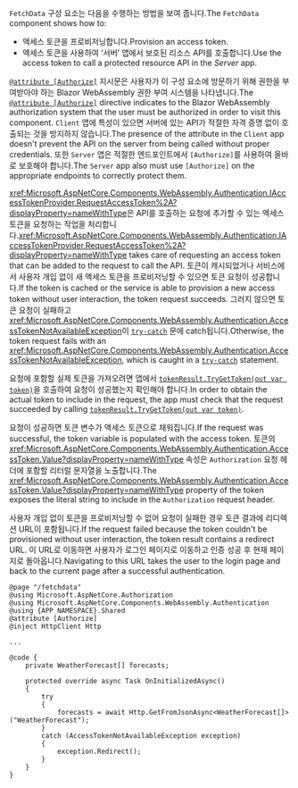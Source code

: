 <span data-ttu-id="35a58-101">`FetchData` 구성 요소는 다음을 수행하는 방법을 보여 줍니다.</span><span class="sxs-lookup"><span data-stu-id="35a58-101">The `FetchData` component shows how to:</span></span>

* <span data-ttu-id="35a58-102">액세스 토큰을 프로비저닝합니다.</span><span class="sxs-lookup"><span data-stu-id="35a58-102">Provision an access token.</span></span>
* <span data-ttu-id="35a58-103">액세스 토큰을 사용하여 ‘서버’ 앱에서 보호된 리소스 API를 호출합니다.</span><span class="sxs-lookup"><span data-stu-id="35a58-103">Use the access token to call a protected resource API in the *Server* app.</span></span>

<span data-ttu-id="35a58-104">[`@attribute [Authorize]`](xref:mvc/views/razor#attribute) 지시문은 사용자가 이 구성 요소에 방문하기 위해 권한을 부여받아야 하는 Blazor WebAssembly 권한 부여 시스템을 나타냅니다.</span><span class="sxs-lookup"><span data-stu-id="35a58-104">The [`@attribute [Authorize]`](xref:mvc/views/razor#attribute) directive indicates to the Blazor WebAssembly authorization system that the user must be authorized in order to visit this component.</span></span> <span data-ttu-id="35a58-105">`Client` 앱에 특성이 있으면 서버에 있는 API가 적절한 자격 증명 없이 호출되는 것을 방지하지 않습니다.</span><span class="sxs-lookup"><span data-stu-id="35a58-105">The presence of the attribute in the `Client` app doesn't prevent the API on the server from being called without proper credentials.</span></span> <span data-ttu-id="35a58-106">또한 `Server` 앱은 적절한 엔드포인트에서 `[Authorize]`를 사용하여 올바로 보호해야 합니다.</span><span class="sxs-lookup"><span data-stu-id="35a58-106">The `Server` app also must use `[Authorize]` on the appropriate endpoints to correctly protect them.</span></span>

<span data-ttu-id="35a58-107"><xref:Microsoft.AspNetCore.Components.WebAssembly.Authentication.IAccessTokenProvider.RequestAccessToken%2A?displayProperty=nameWithType>은 API를 호출하는 요청에 추가할 수 있는 액세스 토큰을 요청하는 작업을 처리합니다.</span><span class="sxs-lookup"><span data-stu-id="35a58-107"><xref:Microsoft.AspNetCore.Components.WebAssembly.Authentication.IAccessTokenProvider.RequestAccessToken%2A?displayProperty=nameWithType> takes care of requesting an access token that can be added to the request to call the API.</span></span> <span data-ttu-id="35a58-108">토큰이 캐시되었거나 서비스에서 사용자 개입 없이 새 액세스 토큰을 프로비저닝할 수 있으면 토큰 요청이 성공합니다.</span><span class="sxs-lookup"><span data-stu-id="35a58-108">If the token is cached or the service is able to provision a new access token without user interaction, the token request succeeds.</span></span> <span data-ttu-id="35a58-109">그러지 않으면 토큰 요청이 실패하고 <xref:Microsoft.AspNetCore.Components.WebAssembly.Authentication.AccessTokenNotAvailableException>이 [`try-catch`](/dotnet/csharp/language-reference/keywords/try-catch) 문에 catch됩니다.</span><span class="sxs-lookup"><span data-stu-id="35a58-109">Otherwise, the token request fails with an <xref:Microsoft.AspNetCore.Components.WebAssembly.Authentication.AccessTokenNotAvailableException>, which is caught in a [`try-catch`](/dotnet/csharp/language-reference/keywords/try-catch) statement.</span></span>

<span data-ttu-id="35a58-110">요청에 포함할 실제 토큰을 가져오려면 앱에서 [`tokenResult.TryGetToken(out var token)`](xref:Microsoft.AspNetCore.Components.WebAssembly.Authentication.AccessTokenResult.TryGetToken%2A)을 호출하여 요청이 성공했는지 확인해야 합니다.</span><span class="sxs-lookup"><span data-stu-id="35a58-110">In order to obtain the actual token to include in the request, the app must check that the request succeeded by calling [`tokenResult.TryGetToken(out var token)`](xref:Microsoft.AspNetCore.Components.WebAssembly.Authentication.AccessTokenResult.TryGetToken%2A).</span></span>

<span data-ttu-id="35a58-111">요청이 성공하면 토큰 변수가 액세스 토큰으로 채워집니다.</span><span class="sxs-lookup"><span data-stu-id="35a58-111">If the request was successful, the token variable is populated with the access token.</span></span> <span data-ttu-id="35a58-112">토큰의 <xref:Microsoft.AspNetCore.Components.WebAssembly.Authentication.AccessToken.Value?displayProperty=nameWithType> 속성은 `Authorization` 요청 헤더에 포함할 리터럴 문자열을 노출합니다.</span><span class="sxs-lookup"><span data-stu-id="35a58-112">The <xref:Microsoft.AspNetCore.Components.WebAssembly.Authentication.AccessToken.Value?displayProperty=nameWithType> property of the token exposes the literal string to include in the `Authorization` request header.</span></span>

<span data-ttu-id="35a58-113">사용자 개입 없이 토큰을 프로비저닝할 수 없어 요청이 실패한 경우 토큰 결과에 리디렉션 URL이 포함됩니다.</span><span class="sxs-lookup"><span data-stu-id="35a58-113">If the request failed because the token couldn't be provisioned without user interaction, the token result contains a redirect URL.</span></span> <span data-ttu-id="35a58-114">이 URL로 이동하면 사용자가 로그인 페이지로 이동하고 인증 성공 후 현재 페이지로 돌아옵니다.</span><span class="sxs-lookup"><span data-stu-id="35a58-114">Navigating to this URL takes the user to the login page and back to the current page after a successful authentication.</span></span>

```razor
@page "/fetchdata"
@using Microsoft.AspNetCore.Authorization
@using Microsoft.AspNetCore.Components.WebAssembly.Authentication
@using {APP NAMESPACE}.Shared
@attribute [Authorize]
@inject HttpClient Http

...

@code {
    private WeatherForecast[] forecasts;

    protected override async Task OnInitializedAsync()
    {
        try
        {
            forecasts = await Http.GetFromJsonAsync<WeatherForecast[]>("WeatherForecast");
        }
        catch (AccessTokenNotAvailableException exception)
        {
            exception.Redirect();
        }
    }
}
```
